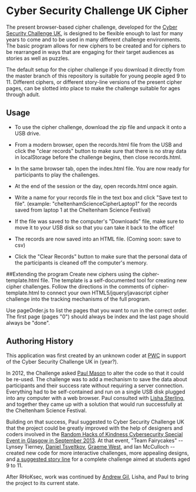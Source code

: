 # Cyber Security Challenge UK Cipher
The present browser-based cipher challenge, developed for the [Cyber Security Challenge UK](https://cybersecuritychallenge.org.uk/), is designed to be flexible enough to last for many years to come and to be used in many different challenge environments. The basic program allows for new ciphers to be created and for ciphers to be rearranged in ways that are engaging for their target audiences as stories as well as puzzles. 

The default setup for the cipher challenge if you download it directly from the master branch of this repository is suitable for young people aged 9 to 11. Different ciphers, or different story-line versions of the present cipher pages, can be slotted into place to make the challenge suitable for ages through adult.

## Usage
* To use the cipher challenge, download the zip file and unpack it onto a USB drive. 
* From a modern browser, open the records.html file from the USB and click the "clear records" button to make sure that there is no stray data in localStorage before the challenge begins, then close records.html.
* In the same browser tab, open the index.html file. 
You are now ready for participants to play the challenges.

* At the end of the session or the day, open records.html once again.
* Write a name for your records file in the text box and click "Save text to file". (example: "cheltenhamScienceCipherLaptop1" for the records saved from laptop 1 at the Cheltenham Science Festival)
* If the file was saved to the computer's "Downloads" file, make sure to move it to your USB disk so that you can take it back to the office!
* The records are now saved into an HTML file. (Coming soon: save to csv)
* Click the "Clear Records" button to make sure that the personal data of the participants is cleaned off the computer's memory.


##Extending the program
Create new ciphers using the cipher-template.html file. The template is a self-documented tool for creating new cipher challenges. Follow the directions in the comments of cipher-template.html to connect your own HTML5/jquery/javascript cipher challenge into the tracking mechanisms of the full program.

Use pageOrder.js to list the pages that you want to run in the correct order. The first page (pages "0") should always be index and the last page should always be "done".  

## Authoring History
This application was first created by an unknown coder at [PWC](http://www.pwc.com) in support of the Cyber Security Challenge UK in (year?). 

In 2012, the Challenge asked [Paul Mason](https://github.com/pdm126) to alter the code so that it could be re-used. The challenge was to add a mechanism to save the data about participants and their success rate without requiring a server connection. Everything had to be self-contained and run on a single USB disk plugged into any computer with a web browser. Paul consulted with [Lisha Sterling](https://github.com/lishevita), and together they came up with a solution that would run successfully at the Cheltenham Science Festival.

Building on that success, Paul suggested to Cyber Security Challenge UK that the project could be greatly improved with the help of designers and coders involved in the [Random Hacks of Kindness Cybersecurity Special Event in Glasgow in September 2013](http://scotlandhacks.org.uk/content/random-hacks-kindness-cybersecurity-event-report). At that event, "Team Fairycakes" -- Lynsey Tierney, [Daniel Tsveltkov](https://github.com/danieltcv), [Graeme West](https://github.com/capncodewash), and Ian McCulloch -- created new code for more interactive challenges, more appealing designs, and [a suggested story line](http://scotlandhacks.org.uk/content/rhoksec-cipher-challenge) for a complete challenge aimed at students aged 9 to 11.

After RHoKsec, work was continued by [Andrew Gil](https://github.com/ZephrFish), Lisha, and Paul to bring the project to its current state.
